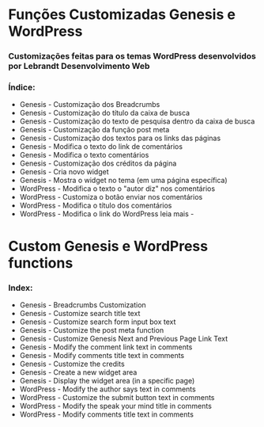 # Funções Customizadas Genesis e WordPress
### Customizações feitas para os temas WordPress desenvolvidos por Lebrandt Desenvolvimento Web

### Índice:

* Genesis - Customização dos Breadcrumbs
* Genesis - Customização do título da caixa de busca
* Genesis - Customização do texto de pesquisa dentro da caixa de busca
* Genesis - Customização da função post meta
* Genesis - Customização dos textos para os links das páginas
* Genesis - Modifica o texto do link de comentários
* Genesis - Modifica o texto comentários
* Genesis - Customização dos créditos da página
* Genesis - Cria novo widget
* Genesis - Mostra o widget no tema (em uma página específica)
* WordPress - Modifica o texto o "autor diz" nos comentários
* WordPress - Customiza o botão enviar nos comentários
* WordPress - Modifica o título dos comentários
* WordPress - Modifica o link do WordPress leia mais -

# Custom Genesis e WordPress functions

### Index:

* Genesis - Breadcrumbs Customization
* Genesis - Customize search title text
* Genesis - Customize search form input box text
* Genesis - Customize the post meta function
* Genesis - Customize Genesis Next and Previous Page Link Text
* Genesis - Modify the comment link text in comments
* Genesis - Modify comments title text in comments
* Genesis - Customize the credits
* Genesis - Create a new widget area
* Genesis - Display the widget area (in a specific page)
* WordPress - Modify the author says text in comments
* WordPress - Customize the submit button text in comments
* WordPress - Modify the speak your mind title in comments
* WordPress - Modify comments title text in comments
